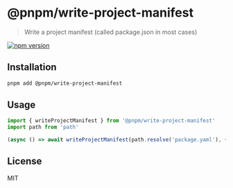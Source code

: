 # @pnpm/write-project-manifest

> Write a project manifest (called package.json in most cases)

<!--@shields('npm')-->
[![npm version](https://img.shields.io/npm/v/@pnpm/write-project-manifest.svg)](https://www.npmjs.com/package/@pnpm/write-project-manifest)
<!--/@-->

## Installation

```sh
pnpm add @pnpm/write-project-manifest
```

## Usage

```ts
import { writeProjectManifest } from '@pnpm/write-project-manifest'
import path from 'path'

(async () => await writeProjectManifest(path.resolve('package.yaml'), { name: 'foo', version: '1.0.0' }))()
```

## License

MIT
